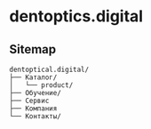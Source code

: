# dentoptics.digital

Sitemap
---
```
dentoptical.digital/
├── Каталог/
│   └── product/
├── Обучение/
├── Сервис
├── Компания
└── Контакты/
```
